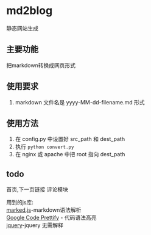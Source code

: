 # md2blog
静态网站生成

## 主要功能
把markdown转换成网页形式
## 使用要求
1. markdown 文件名是 yyyy-MM-dd-filename.md 形式

## 使用方法
1. 在 config.py 中设置好 src_path 和 dest_path
2. 执行 `python convert.py`
3. 在 nginx 或 apache 中把 root 指向 dest_path

## todo 

首页,下一页链接
评论模块


用到的js库:  
[marked.js](https://github.com/chjj/marked/)-markdown语法解析  
[Google Code Prettify](https://github.com/google/code-prettify) - 代码语法高亮  
[jquery](https://github.com/jquery/jquery)-jquery 无需解释  
